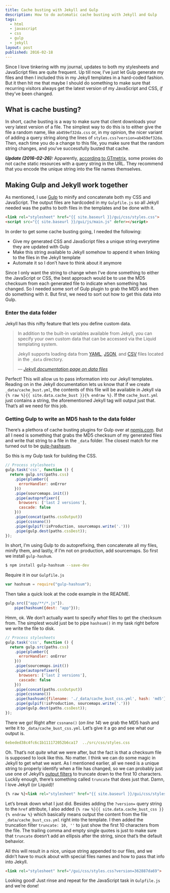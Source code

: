 ```yaml
---
title: Cache busting with Jekyll and Gulp
description: How to do automatic cache busting with Jekyll and Gulp
tags:
  - html
  - javascript
  - css
  - gulp
  - jekyll
layout: post
published: 2016-02-18
---
```


Since I love tinkering with my journal, updates to both my stylesheets and JavaScript files are quite frequent. Up till now, I’ve just let Gulp generate my files and then I included this in my Jekyll templates in a hard-coded fashion. But it then hit me that maybe I should do something to make sure that recurring visitors always get the latest version of my JavaScript and CSS, _if_ they’ve been changed.

## What is cache busting?

In short, cache busting is a way to make sure that client downloads your very latest version of a file. The simplest way to do this is to either give the file a random name, like `ab459ef32da.css` or, in my opinion, the nicer variant of adding a query string along the lines of `styles.css?version=ab459ef32da`. Then, each time you do a change to this file, you make sure that the random string changes, and you’ve successfully busted that cache.

**_Update (2016-02-26):_** Apparently, [according to GTmetrix](https://gtmetrix.com/remove-query-strings-from-static-resources.html), some proxies do not cache static resources with a query string in the URL. They recommend that you encode the unique string into the file names themselves.

## Making Gulp and Jekyll work together

As mentioned, I use [Gulp](http://gulpjs.com) to minify and concatenate both my CSS and JavaScript. The output files are hardcoded in my `Gulpfile.js` so all Jekyll needed was the paths to both files in the templates and be done with it.

~~~html
<link rel="stylesheet" href="{{ site.baseurl }}/gui/css/styles.css">
<script src="{{ site.baseurl }}/gui/js/main.js" defer></script>
~~~

In order to get some cache busting going, I needed the following:

* Give my generated CSS and JavaScript files a unique string everytime they are updated with Gulp
* Make this string available to Jekyll somehow to append it when linking to the files in the Jekyll template
* Automate it so I don’t have to think about it anymore

Since I only want the string to change when I’ve done something to either the JavaScript or CSS, the best approach would be to use the MD5 checksum from each generated file to indicate when something has changed. So I needed some sort of Gulp plugin to grab the MD5 and then do something with it. But first, we need to sort out how to get this data into Gulp.

### Enter the data folder

Jekyll has this nifty feature that lets you define custom data.

> In addition to the built-in variables available from Jekyll, you can specify your own custom data that can be accessed via the Liquid templating system.
>
>Jekyll supports loading data from [YAML](http://yaml.org/), [JSON](http://www.json.org/), and [CSV](https://en.wikipedia.org/wiki/Comma-separated_values) files located in the `_data` directory.
>
> *–– [Jekyll documentation page on data files](http://jekyllrb.com/docs/datafiles/)*

Perfect! This will allow us to pass information into our Jekyll templates. Reading on in the Jekyll documentation lets us know that if we create `_data/cache_bust.yml`, the contents of this file will be available in Jekyll via `{% raw %}{{ site.data.cache_bust }}{% endraw %}`. If the `cache_bust.yml` just contains a string, the aforementioned Jekyll tag will output just that. That’s all we need for this job.

### Getting Gulp to write an MD5 hash to the data folder

There’s a plethora of cache busting plugins for Gulp over at [npmjs.com](https://www.npmjs.com). But all I need is something that grabs the MD5 checksum of my generated files and write that string to a file in the `_data` folder. The closest match for me turned out to be [gulp-hashsum](https://www.npmjs.com/package/gulp-hashsum).

So this is my Gulp task for building the CSS.

~~~javascript
// Process stylesheets
gulp.task('css', function () {
  return gulp.src(paths.css)
    .pipe(plumber({
      errorHandler: onError
    }))
    .pipe(sourcemaps.init())
    .pipe(autoprefixer({
      browsers: ['last 2 versions'],
      cascade: false
    }))
    .pipe(concat(paths.cssOutput))
    .pipe(cssnano())
    .pipe(gulpif(!isProduction, sourcemaps.write('.')))
    .pipe(gulp.dest(paths.cssDest));
});
~~~

In short, I’m using Gulp to do autoprefixing, then concatenate all my files, minify them, and lastly, if I’m not on production, add sourcemaps. So first we install `gulp-hashum`.

~~~bash
$ npm install gulp-hashsum --save-dev
~~~

Require it in our `Gulpfile.js`

~~~javascript
var hashsum = require("gulp-hashsum");
~~~

Then take a quick look at the code example in the README.

~~~javascript
gulp.src(["app/**/*.js"]).
    pipe(hashsum({dest: "app"}));
~~~

Hmm, ok. We don’t actually want to specify _what_ files to get the checksum from. The simplest would just be to pipe `hashsum()` in my task right before we write the file to disk.

~~~javascript
// Process stylesheets
gulp.task('css', function () {
  return gulp.src(paths.css)
    .pipe(plumber({
      errorHandler: onError
    }))
    .pipe(sourcemaps.init())
    .pipe(autoprefixer({
      browsers: ['last 2 versions'],
      cascade: false
    }))
    .pipe(concat(paths.cssOutput))
    .pipe(cssnano())
    .pipe(hashsum({filename: './_data/cache_bust_css.yml', hash: 'md5'}))
    .pipe(gulpif(!isProduction, sourcemaps.write('.')))
    .pipe(gulp.dest(paths.cssDest));
});
~~~

There we go! Right after `cssnano()` (*on line 14*) we grab the MD5 hash and write it to `_data/cache_bust_css.yml`. Let’s give it a go and see what our output is.

~~~yaml
6ebeded38c4fc6c1b111172052b6ca17  ../src/css/styles.css
~~~

Oh. That’s not _quite_ what we were after, but the fact is that a checksum file is supposed to look like this. No matter. I think we can do some magic in Jekyll to get what we want. As I mentioned earlier, all we need is a unique string to properly identify when a file has changed, so we can probably just use one of Jekyll’s [output filters](http://jekyllrb.com/docs/templates/#filters) to truncate down to the first 10 characters. Luckily enough, there’s something called `truncate` that does just that. Damn, I love Jekyll (or Liquid)!

~~~html
{% raw %}<link rel="stylesheet" href="{{ site.baseurl }}/gui/css/styles.css?version={{ site.data.cache_bust_css | truncate: 10, '' }}">{% endraw %}
~~~

Let’s break down what I just did. Besides adding the `?version=` query string to the `href` attribute, I also added `{% raw %}{{ site.data.cache_bust_css }}{% endraw %}` which basically means output the content from the file `_data/cache_bust_css.yml` right into the template. I then added the truncation filter `truncate: 10, ''` to just show the first 10 characters from the file. The trailing comma and empty single quotes is just to make sure that `truncate` doesn’t add an ellipsis after the string, since that’s the default behavior.

All this will result in a nice, unique string appended to our files, and we didn’t have to muck about with special files names and how to pass that info into Jekyll.

~~~html
<link rel="stylesheet" href="/gui/css/styles.css?version=362887da69">
~~~

Looking good! Just rinse and repeat for the JavaScript task in `Gulpfile.js` and we’re done!
